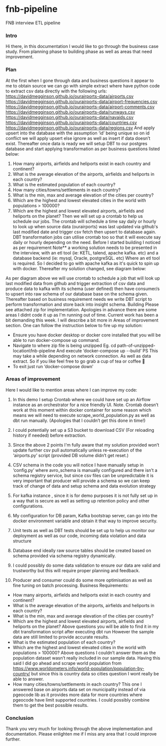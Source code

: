 # fnb-pipeline
FNB interview ETL pipeline

### Intro
Hi there, in this documentation I would like to go through the business case study. From
planning phase to building phase as well as areas that need improvement.

### Plan
At the first when I gone through data and business questions it appear to me to obtain
source we can go with simple extract where have python code to extract csv data directly
with the following urls:
https://davidmegginson.github.io/ourairports-data/airports.csv
https://davidmegginson.github.io/ourairports-data/airport-frequencies.csv
https://davidmegginson.github.io/ourairports-data/airport-comments.csv
https://davidmegginson.github.io/ourairports-data/runways.csv
https://davidmegginson.github.io/ourairports-data/navaids.csv
https://davidmegginson.github.io/ourairports-data/countries.csv
https://davidmegginson.github.io/ourairports-data/regions.csv
And apply upsert into the database with the assumption ‘id’ being unique so on id conflict we
will apply upsert else ignore as well as insert if data doesn’t exist. Thereafter once data is
ready we will setup DBT to our postgres database and start applying transformation as per
business questions listed below:
1. How many airports, airfields and heliports exist in each country and continent?
2. What is the average elevation of the airports, airfields and heliports in each country?
3. What is the estimated population of each country?
4. How many cities/towns/settlements in each country?
5. What is the min, max and average elevation of the cities per country?
6. Which are the highest and lowest elevated cities in the world with populations > 100000?
7. Which are the highest and lowest elevated airports, airfields and heliports on the planet?
Then we will set up a crontab to help us schedule our jobs. The crontab will schedule a time
say daily or hourly to look up when source data (ourairports) was last updated via github's
last modified date and trigger csv fetch then upsert to database again.
DBT transformation jobs can utilise crontab too so that it will execute say daily or hourly
depending on the need.
Before I started building I noticed as per requirement
Note** a working solution needs to be presented in the interview, with an etl tool (ie:
KETL, talend, apache kafka. etc) and a database backend (ie: mysql, Oracle,
postgreSQL. etc)
Where an etl tool is required. So I decided to go with apache kafka as it's quick to spin up
with docker. Thereafter my solution changed, see diagram below:

As per diagram above we will use crontab to schedule a job that will look up last modified
data from github and trigger extraction of csv data and produce data to kafka with its schema
(user defined) then have consumer/s to upsert into raw schema of our database base on the
schema given. Thereafter based on business requirement needs we write DBT script to
perform transformation and store back into insight schema.
Building
Please see attached zip for implementation.
Apologies in advance there are some areas I didnt code it up as I'm running out of time.
Current work has been a bit demanding this week. I will describe a bit more in Areas of
improvement section.
One can follow the instruction below to fire up my solution:
- Ensure you have docker desktop or docker core installed that you will be able to run
docker-compose up command.
- Navigate to where zip file is being unzipped
Eg. cd path-of-unzipped-location\fnb-pipeline
And execute ‘docker-compose up --build’
PS This may take a while depending on network connection. As well as data
extract. So if you like feel free to go grab a cup of tea or coffee 🙂
- To exit just run ‘docker-compose down’

### Areas of improvement
Here I would like to mention areas where I can improve my code:
1. In this demo I setup Crontab where we could have set up an Airflow instance as an
orchestrator for a nice friendly UI. Note. Crontab doesn’t work at this moment within
docker container for some reason which means we will need to execute
scrape_world_population.py as well as dbt run manually. (Apologies that I couldn’t
get this done in time!)

2. I could potentially set up a S3 bucket to download CSV (For reloading history if
needed) before extraction.
3. Since the above 2 points I'm fully aware that my solution provided won’t update
further csv pull automatically unless re-execution of the ‘airports.py’ script (provided
DB volume didn’t get reset.)
4. CSV schema in the code you will notice I have manually setup in ‘config.py’ where
avro_schema is manually configured and there isn’t a schema registry service, but
since csv files can be unpredictable it is very important that producer will provide a
schema so we can keep track of change of data and setup schema and data
evolution strategy
5. For kafka instance , since it is for demo purposes it is not fully set up in a way that is
secure as well as setting up retention policy and other configurations.
6. My configuration for DB param, Kafka bootstrap server, can go into the docker
environment variable and obtain it that way to improve security.
7. Unit tests as well as DBT tests should be set up to help us monitor our deployment
as well as our code, incoming data violation and data structure
8. Database end ideally raw source tables should be created based on schema
provided via schema registry dynamically.
9. I could possibly do some data validation to ensure our data are valid and trustworthy
but this will require proper planning and feedback.
10. Producer and consumer could do some more optimisation as well as fine tuning on
batch processing.
Business Requirements:
- How many airports, airfields and heliports exist in each country and continent?
- What is the average elevation of the airports, airfields and heliports in each country?
- What is the min, max and average elevation of the cities per country?
- Which are the highest and lowest elevated airports, airfields and heliports on the
planet?
Above questions you will be able to find it in my dbt transformation script after executing dbt
run
However the sample data are still limited to provide accurate results.
- What is the estimated population of each country?
- Which are the highest and lowest elevated cities in the world with populations >
100000?
Above questions I couldn’t answer them as the population dataset wasn’t really included in
our sample data. Having this said I did go ahead and scrape world population from
https://www.worldometers.info/world-population/population-by-country/ but since this is
country data so cities question I wont really be able to answer.
- How many cities/towns/settlements in each country?
This one I answered base on airports data set on municipality instead of via pgeocode lib as
it provides more data for more countries where pgeocode have limit supported countries. I
could possibly combine them to get the best possible results.

### Conclusion
Thank you very much for looking through the above implementation and documentation.
Please enlighten me if I miss any area that I could improve further.